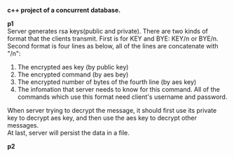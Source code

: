 **c++ project of a concurrent database.**<br>

**p1**<br>
Server generates rsa keys(public and private). There are two kinds of format that the clients transmit. First is for KEY and BYE: KEY/n or BYE/n. Second format is four lines as below, all of the lines are concatenate with "/n":
1. The encrypted aes key (by public key)
2. The encrypted command (by aes bey)
3. The encrypted number of bytes of the fourth line (by aes key)
4. The infomation that server needs to know for this command. All of the commands which use this format need client's username and password.

When server trying to decrypt the message, it should first use its private key to decrypt aes key, and then use the aes key to decrypt other messages.<br>
At last, server will persist the data in a file.<br>

**p2**<br>


